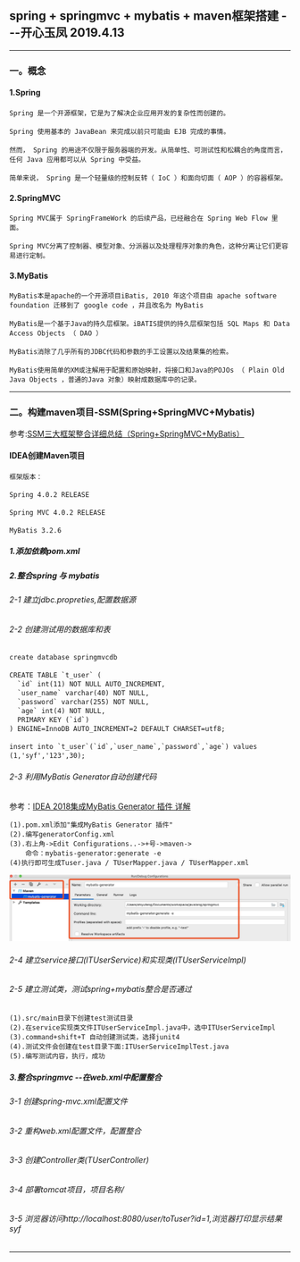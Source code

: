 ## spring + springmvc + mybatis + maven框架搭建  ---开心玉凤 2019.4.13

--------------------------------------------

### 一。概念

#### 1.Spring

    Spring 是一个开源框架，它是为了解决企业应用开发的复杂性而创建的。
     
    Spring 使用基本的 JavaBean 来完成以前只可能由 EJB 完成的事情。
    
    然而， Spring 的用途不仅限于服务器端的开发。从简单性、可测试性和松耦合的角度而言，任何 Java 应用都可以从 Spring 中受益。 
    
    简单来说， Spring 是一个轻量级的控制反转（ IoC ）和面向切面（ AOP ）的容器框架。

#### 2.SpringMVC

    Spring MVC属于 SpringFrameWork 的后续产品，已经融合在 Spring Web Flow 里面。 
    
    Spring MVC分离了控制器、模型对象、分派器以及处理程序对象的角色，这种分离让它们更容易进行定制。
      
#### 3.MyBatis

    MyBatis本是apache的一个开源项目iBatis, 2010 年这个项目由 apache software foundation 迁移到了 google code ，并且改名为 MyBatis
    
    MyBatis是一个基于Java的持久层框架。iBATIS提供的持久层框架包括 SQL Maps 和 Data Access Objects （ DAO ） 
    
    MyBatis消除了几乎所有的JDBC代码和参数的手工设置以及结果集的检索。 
    
    MyBatis使用简单的XM或注解用于配置和原始映射，将接口和Java的POJOs （ Plain Old Java Objects ，普通的Java 对象）映射成数据库中的记录。

--------------------------------------------

### 二。构建maven项目-SSM(Spring+SpringMVC+Mybatis)

参考:[SSM三大框架整合详细总结（Spring+SpringMVC+MyBatis）](https://cloud.tencent.com/developer/article/1041053?fromSource=waitui)

#### IDEA创建Maven项目

    框架版本：

    Spring 4.0.2 RELEASE
    
    Spring MVC 4.0.2 RELEASE
    
    MyBatis 3.2.6

##### 1.添加依赖pom.xml

##### 2.整合spring 与 mybatis

###### 2-1 建立jdbc.propreties,配置数据源

###### 2-2 创建测试用的数据库和表

    create database springmvcdb
    
    CREATE TABLE `t_user` (
      `id` int(11) NOT NULL AUTO_INCREMENT,
      `user_name` varchar(40) NOT NULL,
      `password` varchar(255) NOT NULL,
      `age` int(4) NOT NULL,
      PRIMARY KEY (`id`)
    ) ENGINE=InnoDB AUTO_INCREMENT=2 DEFAULT CHARSET=utf8;
    
    insert into `t_user`(`id`,`user_name`,`password`,`age`) values (1,'syf','123',30);

###### 2-3 利用MyBatis Generator自动创建代码

参考：[IDEA 2018集成MyBatis Generator 插件 详解](https://blog.csdn.net/yangqinfeng1121/article/details/80183516)

    (1).pom.xml添加"集成MyBatis Generator 插件"
    (2).编写generatorConfig.xml
    (3).右上角->Edit Configurations..->+号->maven->
        命令：mybatis-generator:generate -e
    (4)执行即可生成Tuser.java / TUserMapper.java / TUserMapper.xml
        
![](syf/images/1.jpg)

###### 2-4 建立service接口(ITUserService)和实现类(ITUserServiceImpl)

###### 2-5 建立测试类，测试spring+mybatis整合是否通过

    (1).src/main目录下创建test测试目录
    (2).在service实现类文件ITUserServiceImpl.java中，选中ITUserServiceImpl
    (3).command+shift+T 自动创建测试类，选择junit4
    (4).测试文件会创建在test目录下面:ITUserServiceImplTest.java
    (5).编写测试内容，执行，成功
    
##### 3.整合springmvc --在web.xml中配置整合

###### 3-1 创建spring-mvc.xml配置文件

###### 3-2 重构web.xml配置文件，配置整合

###### 3-3 创建Controller类(TUserController)

###### 3-4 部署tomcat项目，项目名称/

###### 3-5 浏览器访问http://localhost:8080/user/toTuser?id=1,浏览器打印显示结果syf

--------------------------------------------


